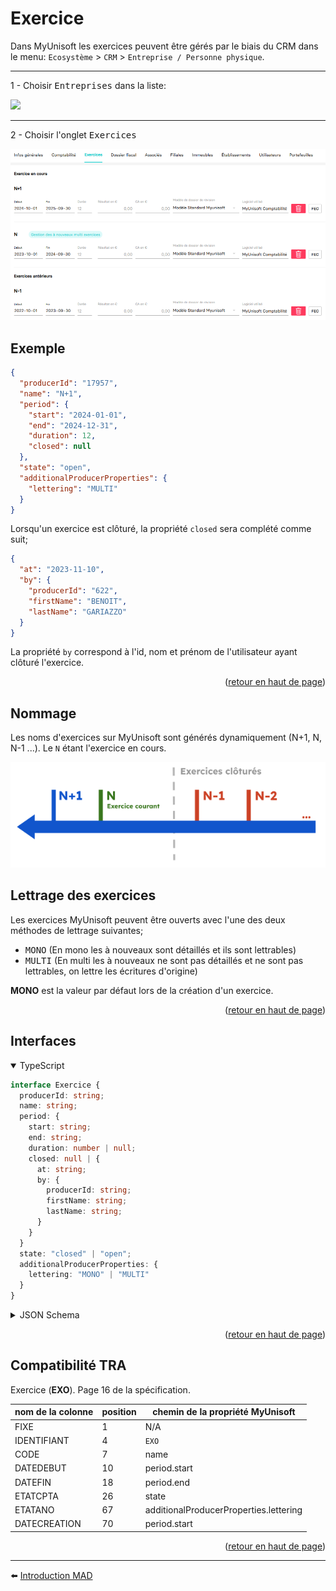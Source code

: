 <span id="readme-top"></span>

# Exercice

Dans MyUnisoft les exercices peuvent être gérés par le biais du CRM dans le menu: `Ecosystème` > `CRM` > `Entreprise / Personne physique`.

---

1 - Choisir <kbd>Entreprises</kbd> dans la liste:

![](../../../docs/images/crm_list_entreprises.PNG)

---

2 - Choisir l'onglet <kbd>Exercices</kbd>

<img src="../../../docs/images/exercices.PNG" width="800">

## Exemple

```json
{
  "producerId": "17957",
  "name": "N+1",
  "period": {
    "start": "2024-01-01",
    "end": "2024-12-31",
    "duration": 12,
    "closed": null
  },
  "state": "open",
  "additionalProducerProperties": {
    "lettering": "MULTI"
  }
}
```

Lorsqu'un exercice est clôturé, la propriété `closed` sera complété comme suit;
```json
{
  "at": "2023-11-10",
  "by": {
    "producerId": "622",
    "firstName": "BENOIT",
    "lastName": "GARIAZZO"
  }
}
```

La propriété `by` correspond à l'id, nom et prénom de l'utilisateur ayant clôturé l'exercice.

<p align="right">(<a href="#readme-top">retour en haut de page</a>)</p>

## Nommage

Les noms d'exercices sur MyUnisoft sont générés dynamiquement (N+1, N, N-1 ...). Le `N` étant l'exercice en cours.

<img src="../../images/exercices.png">

## Lettrage des exercices

Les exercices MyUnisoft peuvent être ouverts avec l'une des deux méthodes de lettrage suivantes;

- <kbd>MONO</kbd> (En mono les à nouveaux sont détaillés et ils sont lettrables)
- <kbd>MULTI</kbd> (En multi les à nouveaux ne sont pas détaillés et ne sont pas lettrables, on lettre les écritures d'origine)

**MONO** est la valeur par défaut lors de la création d'un exercice.

<p align="right">(<a href="#readme-top">retour en haut de page</a>)</p>

## Interfaces

<details open>
<summary>TypeScript</summary>

```ts
interface Exercice {
  producerId: string;
  name: string;
  period: {
    start: string;
    end: string;
    duration: number | null;
    closed: null | {
      at: string;
      by: {
        producerId: string;
        firstName: string;
        lastName: string;
      }
    }
  }
  state: "closed" | "open";
  additionalProducerProperties: {
    lettering: "MONO" | "MULTI"
  }
}
```
</details>

<details>
<summary>JSON Schema</summary>

```json
{
  "$schema": "http://json-schema.org/draft-07/schema#",
  "additionalProperties": false,
  "type": "object",
  "properties": {
    "producerId": {
      "type": "string"
    },
    "name": {
      "type": "string"
    },
    "period": {
      "type": "object",
      "properties": {
        "duration": {
          "type": "number",
          "description": "duration in months of the exercice",
          "nullable": true
        },
        "start": {
          "type": "string",
          "description": "Date with the format YYYY-MM-DD"
        },
        "end": {
          "type": "string",
          "description": "Date with the format YYYY-MM-DD"
        },
        "closed": {
          "type": "object",
          "properties": {
            "at": {
              "type": "string",
              "description": "Date with the format YYYY-MM-DD"
            },
            "by": {
              "type": "object",
              "properties": {
                "producerId": {
                  "type": "string"
                },
                "firstName": {
                  "type": "string"
                },
                "lastName": {
                  "type": "string"
                }
              },
              "required": [
                "firstName",
                "lastName",
                "producerId"
              ]
            }
          },
          "nullable": true,
          "required": [
            "at",
            "by"
          ]
        }
      },
      "required": [
        "start",
        "end"
      ]
    },
    "state": {
      "type": "string",
      "enum": [
        "closed",
        "open"
      ]
    },
    "additionalProducerProperties": {
      "type": "object",
      "properties": {
        "lettering": {
          "type": "string",
          "enum": [
            "MONO",
            "MULTI"
          ]
        }
      },
      "required": [
        "lettering"
      ]
    }
  },
  "required": [
    "name",
    "period",
    "state",
    "additionalProducerProperties",
    "producerId"
  ]
}
```
</details>

<p align="right">(<a href="#readme-top">retour en haut de page</a>)</p>

## Compatibilité TRA

Exercice (**EXO**). Page 16 de la spécification.

| nom de la colonne | position | chemin de la propriété MyUnisoft |
| --- | --- | --- | 
| FIXE | 1 | N/A |
| IDENTIFIANT | 4 | `EXO` |
| CODE | 7 | name |
| DATEDEBUT | 10 | period.start |
| DATEFIN | 18 | period.end |
| ETATCPTA | 26 | state |
| ETATANO | 67 | additionalProducerProperties.lettering |
| DATECREATION | 70 | period.start |

<p align="right">(<a href="#readme-top">retour en haut de page</a>)</p>

---

⬅️ [Introduction MAD](../../introduction.md)
